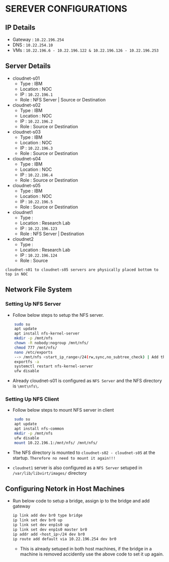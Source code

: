 # SEREVER CONFIGURATIONS

## IP Details
- Gateway : `10.22.196.254`
- DNS : `10.22.254.10`
- VMs : `10.22.196.6 - 10.22.196.122 & 10.22.196.126 - 10.22.196.253`

## Server Details
- cloudnet-s01
    - Type : IBM
    - Location : NOC
    - IP : `10.22.196.1`
    - Role : NFS Server | Source or Destination
- cloudnet-s02
    - Type : IBM
    - Location : NOC
    - IP : `10.22.196.2`
    - Role : Source or Destination
- cloudnet-s03
    - Type : IBM
    - Location : NOC
    - IP : `10.22.196.3`
    - Role : Source or Destination
- cloudnet-s04
    - Type : IBM
    - Location : NOC
    - IP : `10.22.196.4`
    - Role : Source or Destination
- cloudnet-s05
    - Type : IBM
    - Location : NOC
    - IP : `10.22.196.5`
    - Role : Source or Destination
- cloudnet1
    - Type : 
    - Location : Research Lab
    - IP : `10.22.196.123`
    - Role : NFS Server | Destination
- cloudnet2
    - Type : 
    - Location : Research Lab
    - IP : `10.22.196.124`
    - Role : Source

`cloudnet-s01 to cloudnet-s05 servers are physically placed bottom to top in NOC`

## Network File System

### Setting Up NFS Server

- Follow below steps to setup the NFS server.

```bash
    sudo su
    apt update
    apt install nfs-kernel-server
    mkdir -p /mnt/nfs
    chown -R nobody:nogroup /mnt/nfs/
    chmod 777 /mnt/nfs/
    nano /etc/exports
    --> /mnt/nfs <start_ip_range>/24(rw,sync,no_subtree_check) | Add this line to /etc/exports
    exportfs -a
    systemctl restart nfs-kernel-server
    ufw disable 
```
- Already cloudnet-s01 is configured as `NFS Server` and the NFS directory is `\mnt\nfs\`.

### Setting Up NFS Client

- Follow below steps to mount NFS server in client

```bash
    sudo su
    apt update
    apt install nfs-common
    mkdir -p /mnt/nfs
    ufw disable 
    mount 10.22.196.1:/mnt/nfs/ /mnt/nfs/
```

- The NFS directory is mounted to `cloudnet-s02 - cloudnet-s05` at the startup. `Therefore no need to mount it again!!!`

- `cloudnet1` server is also configured as a `NFS Server` setuped in `/var/lib/libvirt/images/` directory

## Configuring Netork in Host Machines

- Run below code to setup a bridge, assign ip to the bridge and add gateway 

    ```bash
    ip link add dev br0 type bridge
    ip link set dev br0 up
    ip link set dev enp1s0 up
    ip link set dev enp1s0 master br0
    ip addr add <host_ip>/24 dev br0
    ip route add default via 10.22.196.254 dev br0
    ```
    - This is already setuped in both host machines, if the bridge in a machine is removed accidently use the above code to set it up again.